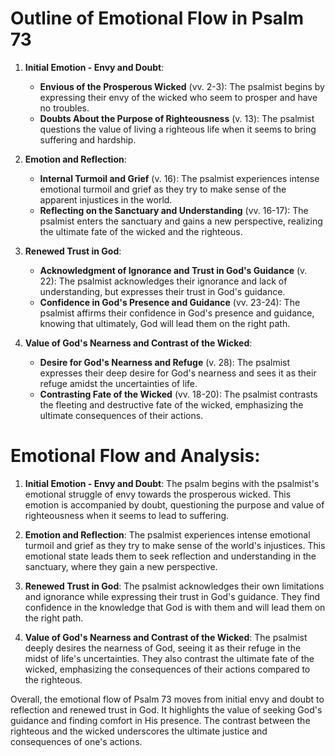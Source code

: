 # Outline of Emotional Flow in Psalm 73

1. **Initial Emotion - Envy and Doubt**:
   - **Envious of the Prosperous Wicked** (vv. 2-3): The psalmist begins by expressing their envy of the wicked who seem to prosper and have no troubles.
   - **Doubts About the Purpose of Righteousness** (v. 13): The psalmist questions the value of living a righteous life when it seems to bring suffering and hardship.

2. **Emotion and Reflection**:
   - **Internal Turmoil and Grief** (v. 16): The psalmist experiences intense emotional turmoil and grief as they try to make sense of the apparent injustices in the world.
   - **Reflecting on the Sanctuary and Understanding** (vv. 16-17): The psalmist enters the sanctuary and gains a new perspective, realizing the ultimate fate of the wicked and the righteous.

3. **Renewed Trust in God**:
   - **Acknowledgment of Ignorance and Trust in God's Guidance** (v. 22): The psalmist acknowledges their ignorance and lack of understanding, but expresses their trust in God's guidance.
   - **Confidence in God's Presence and Guidance** (vv. 23-24): The psalmist affirms their confidence in God's presence and guidance, knowing that ultimately, God will lead them on the right path.

4. **Value of God's Nearness and Contrast of the Wicked**:
   - **Desire for God's Nearness and Refuge** (v. 28): The psalmist expresses their deep desire for God's nearness and sees it as their refuge amidst the uncertainties of life.
   - **Contrasting Fate of the Wicked** (vv. 18-20): The psalmist contrasts the fleeting and destructive fate of the wicked, emphasizing the ultimate consequences of their actions.

# Emotional Flow and Analysis:

1. **Initial Emotion - Envy and Doubt**: The psalm begins with the psalmist's emotional struggle of envy towards the prosperous wicked. This emotion is accompanied by doubt, questioning the purpose and value of righteousness when it seems to lead to suffering.

2. **Emotion and Reflection**: The psalmist experiences intense emotional turmoil and grief as they try to make sense of the world's injustices. This emotional state leads them to seek reflection and understanding in the sanctuary, where they gain a new perspective.

3. **Renewed Trust in God**: The psalmist acknowledges their own limitations and ignorance while expressing their trust in God's guidance. They find confidence in the knowledge that God is with them and will lead them on the right path.

4. **Value of God's Nearness and Contrast of the Wicked**: The psalmist deeply desires the nearness of God, seeing it as their refuge in the midst of life's uncertainties. They also contrast the ultimate fate of the wicked, emphasizing the consequences of their actions compared to the righteous.

Overall, the emotional flow of Psalm 73 moves from initial envy and doubt to reflection and renewed trust in God. It highlights the value of seeking God's guidance and finding comfort in His presence. The contrast between the righteous and the wicked underscores the ultimate justice and consequences of one's actions.